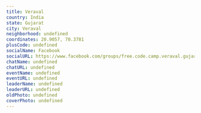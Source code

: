 ```yaml
---
title: Veraval
country: India
state: Gujarat
city: Veraval
neighborhood: undefined
coordinates: 20.9057, 70.3781
plusCode: undefined
socialName: Facebook
socialURL: https://www.facebook.com/groups/free.code.camp.veraval.gujarat
chatName: undefined
chatURL: undefined
eventName: undefined
eventURL: undefined
leaderName: undefined
leaderURL: undefined
oldPhoto: undefined
coverPhoto: undefined
---
```

